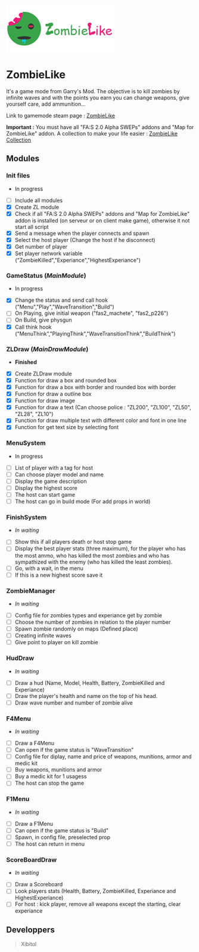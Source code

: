 ![ZombieLike logo with text](https://github.com/Xibitol/ZombieLike/blob/master/logo.png?raw=true)

# ZombieLike
It's a game mode from Garry's Mod. The objective is to kill zombies by infinite waves and with the points you earn you can change weapons, give yourself care, add ammunition...

Link to gamemode steam page : [ZombieLike]()

**Important :** You must have all "FA:S 2.0 Alpha SWEPs" addons and "Map for ZombieLike" addon. A collection to make your life easier : [ZombieLike Collection](https://steamcommunity.com/sharedfiles/filedetails/?id=2119249878)

## Modules
### Init files
- In progress
- [ ] Include all modules
- [x] Create ZL module
- [x] Check if all "FA:S 2.0 Alpha SWEPs" addons and "Map for ZombieLike" addon is installed (on serveur or on client make game), otherwise it not start all script
- [x] Send a message when the player connects and spawn
- [x] Select the host player (Change the host if he disconnect)
- [x] Get number of player
- [x] Set player network variable ("ZombieKilled","Experiance","HighestExperiance")

### GameStatus (_MainModule_)
- In progress
- [x] Change the status and send call hook ("Menu","Play","WaveTransition","Build")
- [ ] On Playing, give initial weapon ("fas2_machete", "fas2_p226")
- [ ] On Build, give physgun
- [x] Call think hook ("MenuThink","PlayingThink","WaveTransitionThink","BuildThink")

### ZLDraw (_MainDrawModule_)
- **Finished**
- [x] Create ZLDraw module
- [x] Function for draw a box and rounded box
- [x] Function for draw a box with border and rounded box with border
- [x] Function for draw a outline box
- [x] Function for draw image
- [x] Function for draw a text (Can choose police : "ZL200", "ZL100", "ZL50", "ZL28", "ZL10")
- [x] Function for draw multiple text with different color and font in one line
- [x] Function for get text size by selecting font

### MenuSystem
- In progress
- [ ] List of player with a tag for host
- [ ] Can choose player model and name
- [ ] Display the game description
- [ ] Display the highest score
- [ ] The host can start game
- [ ] The host can go in build mode (For add props in world)

### FinishSystem
- _In waiting_
- [ ] Show this if all players death or host stop game
- [ ] Display the best player stats (three maximum), for the player who has the most ammo, who has killed the most zombies and who has sympathized with the enemy (who has killed the least zombies).
- [ ] Go, with a wait, in the menu
- [ ] If this is a new highest score save it

### ZombieManager
- _In waiting_
- [ ] Config file for zombies types and experiance get by zombie
- [ ] Choose the number of zombies in relation to the player number
- [ ] Spawn zombie randomly on maps (Defined place)
- [ ] Creating infinite waves
- [ ] Give point to player on kill zombie

### HudDraw
- _In waiting_
- [ ] Draw a hud (Name, Model, Health, Battery, ZombieKilled and Experiance)
- [ ] Draw the player's health and name on the top of his head.
- [ ] Draw wave number and number of zombie alive

### F4Menu
- _In waiting_
- [ ] Draw a F4Menu
- [ ] Can open if the game status is "WaveTransition"
- [ ] Config file for diplay, name and price of weapons, munitions, armor and medic kit
- [ ] Buy weapons, munitions and armor
- [ ] Buy a medic kit for 1 usagess
- [ ] The host can stop the game

### F1Menu
- _In waiting_
- [ ] Draw a F1Menu
- [ ] Can open if the game status is "Build"
- [ ] Spawn, in config file, preselected prop
- [ ] The host can return in menu

### ScoreBoardDraw
- _In waiting_
- [ ] Draw a Scoreboard
- [ ] Look players stats (Health, Battery, ZombieKilled, Experiance and HighestExperiance)
- [ ] For host : kick player, remove all weapons except the starting, clear experiance

## Developpers
> Xibitol
